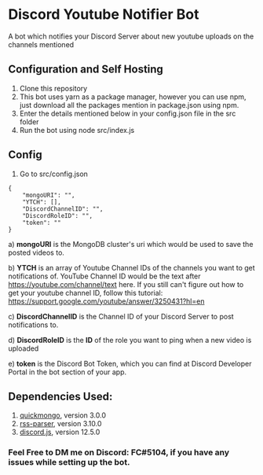 # Discord Youtube Notifier Bot
 A bot which notifies your Discord Server about new youtube uploads on the channels mentioned


## Configuration and Self Hosting
1) Clone this repository
2) This bot uses yarn as a package manager, however you can use npm, just download all the packages mention in package.json using npm.
3) Enter the details mentioned below in your config.json file in the src folder
4) Run the bot using node src/index.js


## Config
1) Go to src/config.json

```
{
    "mongoURI": "",
    "YTCH": [],
    "DiscordChannelID": "",
    "DiscordRoleID": "",
    "token": ""
}
```
a) **mongoURI** is the MongoDB cluster's uri which would be used to save the posted videos to.

b) **YTCH** is an array of Youtube Channel IDs of the channels you want to get notifications of. YouTube Channel ID would be the text after https://youtube.com/channel/text here. If you still can't figure out how to get your youtube channel ID, follow this tutorial: https://support.google.com/youtube/answer/3250431?hl=en

c) **DiscordChannelID** is the Channel ID of your Discord Server to post notifications to.

d) **DiscordRoleID** is the **ID** of the role you want to ping when a new video is uploaded

e) **token** is the Discord Bot Token, which you can find at Discord Developer Portal in the bot section of your app.


## Dependencies Used:
1) [quickmongo](https://www.npmjs.com/package/quickmongo), version 3.0.0 
2) [rss-parser](https://www.npmjs.com/package/rss-parser), version 3.10.0
3) [discord.js](https://www.npmjs.com/package/discord.js), version 12.5.0

### Feel Free to DM me on Discord: FC#5104, if you have any issues while setting up the bot.
